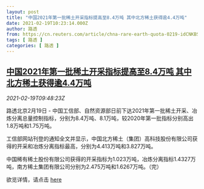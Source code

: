 ```yaml
---
layout: post
title: "中国2021年第一批稀土开采指标提高至8.4万吨 其中北方稀土获得逾4.4万吨"
date: 2021-02-19T10:23:14.000Z
author: 路透
from: https://cn.reuters.com/article/chna-rare-earth-quota-0219-idCNKBS2AJ0ZR
tags: [ 路透 ]
categories: [ 路透 ]
---
```

<!--1613730194000-->
[中国2021年第一批稀土开采指标提高至8.4万吨 其中北方稀土获得逾4.4万吨](https://cn.reuters.com/article/chna-rare-earth-quota-0219-idCNKBS2AJ0ZR)
------

<div>
<div><i>2021-02-19T09:48:23Z</i></div><p>路透北京2月19日 - 中国工信部、自然资源部日前下达2021年第一批稀土开采、冶炼分离总量控制指标，分别为8.4万吨、8.1万吨，较2020年第一批指标分别高出1.8万吨和1.75万吨。</p><p>工信部网站刊登的通知全文并显示，中国北方稀土（集团）高科技股份有限公司获得的开采和冶炼分离指标最高，分别为4.413万吨和3.827万吨。</p><p>中国稀有稀土股份有限公司获得的开采指标为1.023万吨，冶炼分离指标1.4327万吨，南方稀土集团有限公司分别为2.475万吨和1.6267万吨。（完）</p><p>欲览详情，请点击 <a href="https://www.miit.gov.cn/zwgk/zcwj/wjfb/yclgy/art/2021/art_4136b3ac51e6495cb16493916404d7fe.html">here</a></p>
</div>
